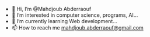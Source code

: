 - 👋 Hi, I’m @Mahdjoub Abderraouf
- 👀 I’m interested in computer science, programs, AI...
- 🌱 I’m currently learning Web development...
- 📫 How to reach me mahdjoub.abderraouf@gmail.com

<!---
Mahdjoubabderraouf/Mahdjoubabderraouf is a ✨ special ✨ repository because its `README.md` (this file) appears on your GitHub profile.
You can click the Preview link to take a look at your changes.
--->
